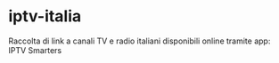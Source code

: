 # iptv-italia
Raccolta di link a canali TV e radio italiani disponibili online tramite app: IPTV Smarters
